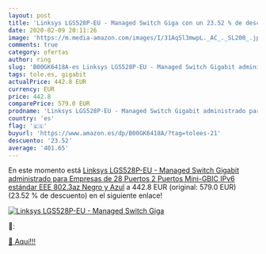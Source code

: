 ```yaml
---
layout: post
title: 'Linksys LGS528P-EU - Managed Switch Giga con un 23.52 % de descuento'
date: 2020-02-09 20:11:26
image: 'https://m.media-amazon.com/images/I/31AqSl3mwpL._AC_._SL200_.jpg'
comments: true
category: ofertas
author: ring
slug: 'B00GK6418A-es Linksys LGS528P-EU - Managed Switch Gigabit administrado...'
tags: tole.es, gigabit
actualPrice: 442.8 EUR
currency: EUR
price: 442.8
comparePrice: 579.0 EUR
prodname: 'Linksys LGS528P-EU - Managed Switch Gigabit administrado para Empresas de 28 Puertos  2 Puertos Mini-GBIC  IPv6  estándar EEE 802.3az   Negro y Azul'
country: 'es'
flag: '🇪🇸'
buyurl: 'https://www.amazon.es/dp/B00GK6418A/?tag=tolees-21'
descuento: '23.52'
average: '401.65'
---
```


En este momento está [Linksys LGS528P-EU - Managed Switch Gigabit administrado para Empresas de 28 Puertos  2 Puertos Mini-GBIC  IPv6  estándar EEE 802.3az   Negro y Azul](https://www.amazon.es/dp/B00GK6418A/?tag=tolees-21) a 442.8 EUR (original: 579.0 EUR) (23.52 %  de descuento) en el siguiente enlace!

[![Linksys LGS528P-EU - Managed Switch Giga](https://m.media-amazon.com/images/I/31AqSl3mwpL._AC_._SL200_.jpg)](https://www.amazon.es/dp/B00GK6418A/?tag=tolees-21)

🔎:


[🛒 Aquí!!!](https://www.amazon.es/dp/B00GK6418A/?tag=tolees-21)
